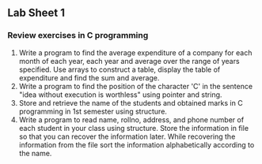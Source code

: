 ## Lab Sheet 1
### Review exercises in C programming
1. Write a program to find the average expenditure of a company for each month of each year, each year and average over the range of years specified. Use arrays to construct a table, display the table of expenditure and find the sum and average.
2. Write a program to find the position of the character 'C' in the sentence "idea without execution is worthless" using pointer and string.
3. Store and retrieve the name of the students and obtained marks in C programming in 1st semester using structure.
4. Write a program to read name, rollno, address, and phone number of each student in your class using structure. Store the information in file so that you can recover the information later. While recovering the information from the file sort the information
alphabetically according to the name.